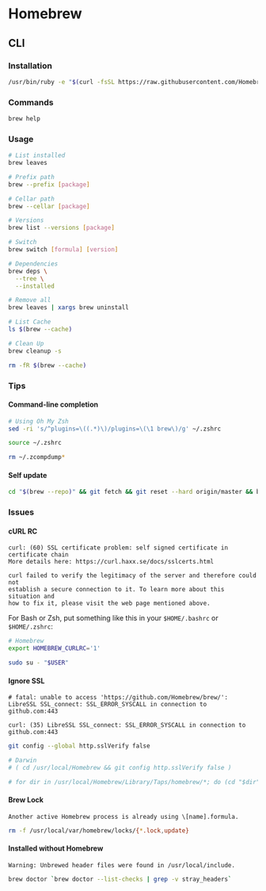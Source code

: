 # Homebrew

## CLI

### Installation

```sh
/usr/bin/ruby -e "$(curl -fsSL https://raw.githubusercontent.com/Homebrew/install/master/install)"
```

### Commands

```sh
brew help
```

### Usage

```sh
# List installed
brew leaves

# Prefix path
brew --prefix [package]

# Cellar path
brew --cellar [package]

# Versions
brew list --versions [package]

# Switch
brew switch [formula] [version]

# Dependencies
brew deps \
  --tree \
  --installed

# Remove all
brew leaves | xargs brew uninstall

# List Cache
ls $(brew --cache)

# Clean Up
brew cleanup -s

rm -fR $(brew --cache)
```

### Tips

#### Command-line completion

```sh
# Using Oh My Zsh
sed -ri 's/^plugins=\((.*)\)/plugins=\(\1 brew\)/g' ~/.zshrc

source ~/.zshrc

rm ~/.zcompdump*
```

#### Self update

```sh
cd "$(brew --repo)" && git fetch && git reset --hard origin/master && brew update
```

### Issues

#### cURL RC

```log
curl: (60) SSL certificate problem: self signed certificate in certificate chain
More details here: https://curl.haxx.se/docs/sslcerts.html

curl failed to verify the legitimacy of the server and therefore could not
establish a secure connection to it. To learn more about this situation and
how to fix it, please visit the web page mentioned above.
```

For Bash or Zsh, put something like this in your `$HOME/.bashrc` or `$HOME/.zshrc`:

```sh
# Homebrew
export HOMEBREW_CURLRC='1'
```

```sh
sudo su - "$USER"
```

#### Ignore SSL

```log
# fatal: unable to access 'https://github.com/Homebrew/brew/': LibreSSL SSL_connect: SSL_ERROR_SYSCALL in connection to github.com:443

curl: (35) LibreSSL SSL_connect: SSL_ERROR_SYSCALL in connection to github.com:443
```

```sh
git config --global http.sslVerify false

# Darwin
# ( cd /usr/local/Homebrew && git config http.sslVerify false )

# for dir in /usr/local/Homebrew/Library/Taps/homebrew/*; do (cd "$dir" && git config http.sslVerify false); done
```

#### Brew Lock

```log
Another active Homebrew process is already using \[name].formula.
```

```sh
rm -f /usr/local/var/homebrew/locks/{*.lock,update}
```

#### Installed without Homebrew

```log
Warning: Unbrewed header files were found in /usr/local/include.
```

```sh
brew doctor `brew doctor --list-checks | grep -v stray_headers`
```
